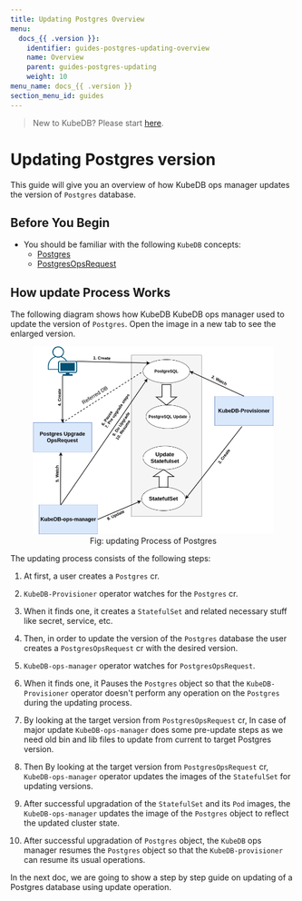 ```yaml
---
title: Updating Postgres Overview
menu:
  docs_{{ .version }}:
    identifier: guides-postgres-updating-overview
    name: Overview
    parent: guides-postgres-updating
    weight: 10
menu_name: docs_{{ .version }}
section_menu_id: guides
---
```


> New to KubeDB? Please start [here](/docs/README.md).

# Updating Postgres version

This guide will give you an overview of how KubeDB ops manager updates the version of `Postgres` database.

## Before You Begin

- You should be familiar with the following `KubeDB` concepts:
  - [Postgres](/docs/guides/postgres/concepts/postgres.md)
  - [PostgresOpsRequest](/docs/guides/postgres/concepts/opsrequest.md)

## How update Process Works

The following diagram shows how KubeDB KubeDB ops manager used to update the version of `Postgres`. Open the image in a new tab to see the enlarged version.

<figure align="center">
  <img alt="Postgres update Flow" src="/docs/guides/postgres/update-version/overview/images/pg-updating.png">
<figcaption align="center">Fig: updating Process of Postgres</figcaption>
</figure>

The updating process consists of the following steps:

1. At first, a user creates a `Postgres` cr.

2. `KubeDB-Provisioner` operator watches for the `Postgres` cr.

3. When it finds one, it creates a `StatefulSet` and related necessary stuff like secret, service, etc.

4. Then, in order to update the version of the `Postgres` database the user creates a `PostgresOpsRequest` cr with the desired version.

5. `KubeDB-ops-manager` operator watches for `PostgresOpsRequest`.

6. When it finds one, it Pauses the `Postgres` object so that the `KubeDB-Provisioner` operator doesn't perform any operation on the `Postgres` during the updating process.

7. By looking at the target version from `PostgresOpsRequest` cr, In case of major update `KubeDB-ops-manager` does some pre-update steps as we need old bin and lib files to update from current to target Postgres version. 
8. Then By looking at the target version from `PostgresOpsRequest` cr, `KubeDB-ops-manager` operator updates the images of the `StatefulSet` for updating versions.
  

9. After successful upgradation of the `StatefulSet` and its `Pod` images, the `KubeDB-ops-manager` updates the image of the `Postgres` object to reflect the updated cluster state.

10. After successful upgradation of `Postgres` object, the `KubeDB` ops manager resumes the `Postgres` object so that the `KubeDB-provisioner` can resume its usual operations.

In the next doc, we are going to show a step by step guide on updating of a Postgres database using update operation.